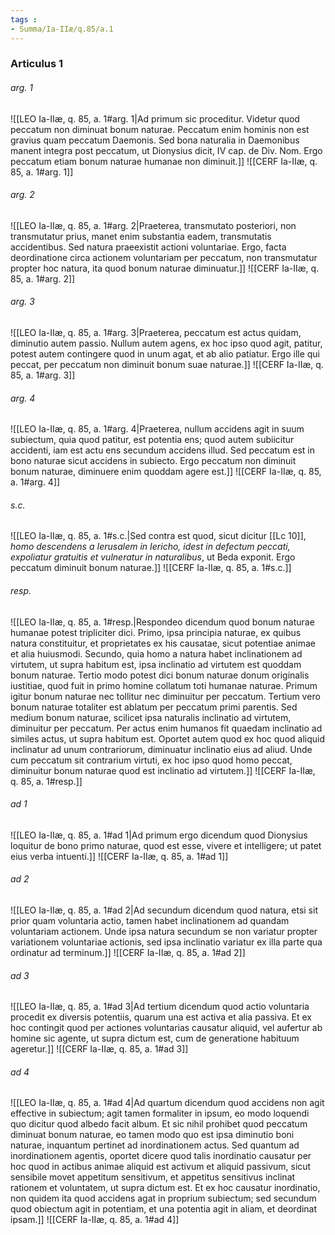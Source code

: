 ```yaml
---
tags : 
- Summa/Ia-IIæ/q.85/a.1
---
```


### Articulus 1

###### arg. 1
![[LEO Ia-IIæ, q. 85, a. 1#arg. 1|Ad primum sic proceditur. Videtur quod peccatum non diminuat bonum naturae. Peccatum enim hominis non est gravius quam peccatum Daemonis. Sed bona naturalia in Daemonibus manent integra post peccatum, ut Dionysius dicit, IV cap. de Div. Nom. Ergo peccatum etiam bonum naturae humanae non diminuit.]]
![[CERF Ia-IIæ, q. 85, a. 1#arg. 1]]

###### arg. 2
![[LEO Ia-IIæ, q. 85, a. 1#arg. 2|Praeterea, transmutato posteriori, non transmutatur prius, manet enim substantia eadem, transmutatis accidentibus. Sed natura praeexistit actioni voluntariae. Ergo, facta deordinatione circa actionem voluntariam per peccatum, non transmutatur propter hoc natura, ita quod bonum naturae diminuatur.]]
![[CERF Ia-IIæ, q. 85, a. 1#arg. 2]]

###### arg. 3
![[LEO Ia-IIæ, q. 85, a. 1#arg. 3|Praeterea, peccatum est actus quidam, diminutio autem passio. Nullum autem agens, ex hoc ipso quod agit, patitur, potest autem contingere quod in unum agat, et ab alio patiatur. Ergo ille qui peccat, per peccatum non diminuit bonum suae naturae.]]
![[CERF Ia-IIæ, q. 85, a. 1#arg. 3]]

###### arg. 4
![[LEO Ia-IIæ, q. 85, a. 1#arg. 4|Praeterea, nullum accidens agit in suum subiectum, quia quod patitur, est potentia ens; quod autem subiicitur accidenti, iam est actu ens secundum accidens illud. Sed peccatum est in bono naturae sicut accidens in subiecto. Ergo peccatum non diminuit bonum naturae, diminuere enim quoddam agere est.]]
![[CERF Ia-IIæ, q. 85, a. 1#arg. 4]]

###### s.c.
![[LEO Ia-IIæ, q. 85, a. 1#s.c.|Sed contra est quod, sicut dicitur [[Lc 10]], *homo descendens a Ierusalem in Iericho, idest in defectum peccati, expoliatur gratuitis et vulneratur in naturalibus*, ut Beda exponit. Ergo peccatum diminuit bonum naturae.]]
![[CERF Ia-IIæ, q. 85, a. 1#s.c.]]

###### resp.
![[LEO Ia-IIæ, q. 85, a. 1#resp.|Respondeo dicendum quod bonum naturae humanae potest tripliciter dici. Primo, ipsa principia naturae, ex quibus natura constituitur, et proprietates ex his causatae, sicut potentiae animae et alia huiusmodi. Secundo, quia homo a natura habet inclinationem ad virtutem, ut supra habitum est, ipsa inclinatio ad virtutem est quoddam bonum naturae. Tertio modo potest dici bonum naturae donum originalis iustitiae, quod fuit in primo homine collatum toti humanae naturae. Primum igitur bonum naturae nec tollitur nec diminuitur per peccatum. Tertium vero bonum naturae totaliter est ablatum per peccatum primi parentis. Sed medium bonum naturae, scilicet ipsa naturalis inclinatio ad virtutem, diminuitur per peccatum. Per actus enim humanos fit quaedam inclinatio ad similes actus, ut supra habitum est. Oportet autem quod ex hoc quod aliquid inclinatur ad unum contrariorum, diminuatur inclinatio eius ad aliud. Unde cum peccatum sit contrarium virtuti, ex hoc ipso quod homo peccat, diminuitur bonum naturae quod est inclinatio ad virtutem.]]
![[CERF Ia-IIæ, q. 85, a. 1#resp.]]

###### ad 1
![[LEO Ia-IIæ, q. 85, a. 1#ad 1|Ad primum ergo dicendum quod Dionysius loquitur de bono primo naturae, quod est esse, vivere et intelligere; ut patet eius verba intuenti.]]
![[CERF Ia-IIæ, q. 85, a. 1#ad 1]]

###### ad 2
![[LEO Ia-IIæ, q. 85, a. 1#ad 2|Ad secundum dicendum quod natura, etsi sit prior quam voluntaria actio, tamen habet inclinationem ad quandam voluntariam actionem. Unde ipsa natura secundum se non variatur propter variationem voluntariae actionis, sed ipsa inclinatio variatur ex illa parte qua ordinatur ad terminum.]]
![[CERF Ia-IIæ, q. 85, a. 1#ad 2]]

###### ad 3
![[LEO Ia-IIæ, q. 85, a. 1#ad 3|Ad tertium dicendum quod actio voluntaria procedit ex diversis potentiis, quarum una est activa et alia passiva. Et ex hoc contingit quod per actiones voluntarias causatur aliquid, vel aufertur ab homine sic agente, ut supra dictum est, cum de generatione habituum ageretur.]]
![[CERF Ia-IIæ, q. 85, a. 1#ad 3]]

###### ad 4
![[LEO Ia-IIæ, q. 85, a. 1#ad 4|Ad quartum dicendum quod accidens non agit effective in subiectum; agit tamen formaliter in ipsum, eo modo loquendi quo dicitur quod albedo facit album. Et sic nihil prohibet quod peccatum diminuat bonum naturae, eo tamen modo quo est ipsa diminutio boni naturae, inquantum pertinet ad inordinationem actus. Sed quantum ad inordinationem agentis, oportet dicere quod talis inordinatio causatur per hoc quod in actibus animae aliquid est activum et aliquid passivum, sicut sensibile movet appetitum sensitivum, et appetitus sensitivus inclinat rationem et voluntatem, ut supra dictum est. Et ex hoc causatur inordinatio, non quidem ita quod accidens agat in proprium subiectum; sed secundum quod obiectum agit in potentiam, et una potentia agit in aliam, et deordinat ipsam.]]
![[CERF Ia-IIæ, q. 85, a. 1#ad 4]]

